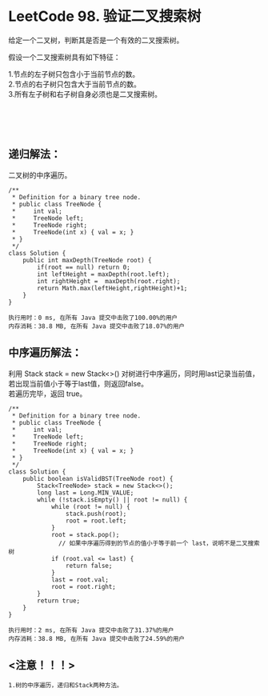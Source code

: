 #    LeetCode 98. 验证二叉搜索树

给定一个二叉树，判断其是否是一个有效的二叉搜索树。</br>

假设一个二叉搜索树具有如下特征：</br>

1.节点的左子树只包含小于当前节点的数。</br>
2.节点的右子树只包含大于当前节点的数。</br>
3.所有左子树和右子树自身必须也是二叉搜索树。</br>

</br></br></br>

##   递归解法：
二叉树的中序遍历。</br>
```
/**
 * Definition for a binary tree node.
 * public class TreeNode {
 *     int val;
 *     TreeNode left;
 *     TreeNode right;
 *     TreeNode(int x) { val = x; }
 * }
 */
class Solution {
    public int maxDepth(TreeNode root) {
        if(root == null) return 0;
        int leftHeight = maxDepth(root.left);
        int rightHeight =  maxDepth(root.right);
        return Math.max(leftHeight,rightHeight)+1;
    }
}
```
```
执行用时：0 ms, 在所有 Java 提交中击败了100.00%的用户
内存消耗：38.8 MB, 在所有 Java 提交中击败了18.07%的用户
```

##    中序遍历解法：
利用 Stack<TreeNode> stack = new Stack<>() 对树进行中序遍历，同时用last记录当前值，若出现当前值小于等于last值，则返回false。</br>
若遍历完毕，返回 true。</br>
```
/**
 * Definition for a binary tree node.
 * public class TreeNode {
 *     int val;
 *     TreeNode left;
 *     TreeNode right;
 *     TreeNode(int x) { val = x; }
 * }
 */
class Solution {
    public boolean isValidBST(TreeNode root) {
        Stack<TreeNode> stack = new Stack<>();
        long last = Long.MIN_VALUE;
        while (!stack.isEmpty() || root != null) {
            while (root != null) {
                stack.push(root);
                root = root.left;
            }
            root = stack.pop();
              // 如果中序遍历得到的节点的值小于等于前一个 last，说明不是二叉搜索树
            if (root.val <= last) {
                return false;
            }
            last = root.val;
            root = root.right;
        }
        return true;
    }
}
```
```
执行用时：2 ms, 在所有 Java 提交中击败了31.37%的用户
内存消耗：38.8 MB, 在所有 Java 提交中击败了24.59%的用户
```

## <注意！！！>
```
1.树的中序遍历，递归和Stack两种方法。
```
